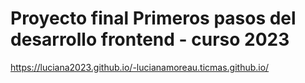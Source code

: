 
# Proyecto final Primeros pasos del desarrollo frontend - curso 2023
https://luciana2023.github.io/-lucianamoreau.ticmas.github.io/

